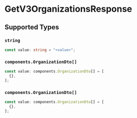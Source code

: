 # GetV3OrganizationsResponse


## Supported Types

### `string`

```typescript
const value: string = "<value>";
```

### `components.OrganizationDto[]`

```typescript
const value: components.OrganizationDto[] = [
  {},
];
```

### `components.OrganizationDto[]`

```typescript
const value: components.OrganizationDto[] = [
  {},
];
```

